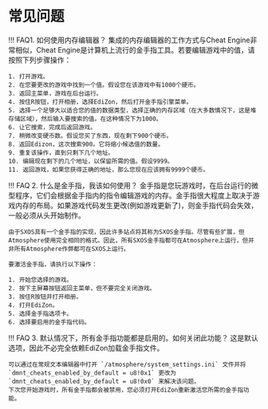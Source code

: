 # 常见问题

!!! FAQ1. 如何使用内存编辑器？
    集成的内存编辑器的工作方式与Cheat Engine非常相似，Cheat Engine是计算机上流行的金手指工具。若要编辑游戏中的值，请按照下列步骤操作：

    1. 打开游戏。
    2. 在您要更改的游戏中找到一个值。假设您在该游戏中有1000个硬币。
    3. 返回主菜单，游戏在后台运行。
    4. 按住R按钮，打开相册，选择EdiZon，然后打开金手指引擎菜单。
    5. 选择一个足够大以适合您的值的数据类型，选择正确的内存区域（在大多数情况下，这是堆存储区域），然后输入要搜索的值。在这种情况下为1000。
    6. 让它搜索，完成后返回游戏。
    7. 稍微改变硬币数。假设您买了东西，现在剩下900个硬币。
    8. 返回Edizon，这次搜索900。它将缩小候选值的数量。
    9. 重复该操作，直到只剩下几个地址。
    10. 编辑现在剩下的几个地址，以保留所需的值。假设9999。
    11. 返回游戏，如果您获得正确的地址，那么您现在应该拥有9999个硬币。

!!! FAQ 2. 什么是金手指，我该如何使用？
    金手指是您玩游戏时，在后台运行的微型程序，它们会根据金手指内的指令编辑游戏的内存。金手指很大程度上取决于游戏内存的布局。如果游戏代码发生更改(例如游戏更新了)，则金手指代码会失效，一般必须从头开始制作。

    由于SXOS具有一个金手指的实现，因此许多站点将其称为SXOS金手指。尽管有些扩展，但Atmosphere使用完全相同的格式。因此，所有SXOS金手指都可在Atmosphere上运行，但并非所有Atmosphere作弊都可在SXOS上运行。

    要激活金手指，请执行以下操作：

    1. 开始您选择的游戏。
    2. 按下主屏幕按钮返回主菜单，但不要完全关闭游戏。
    3. 按住R按钮并打开相册。
    4. 打开EdiZon。
    5. 选择金手指选项卡。
    6. 选择要启用的金手指代码。

!!! FAQ 3. 默认情况下，所有金手指功能都是启用的。如何关闭此功能？
    这是默认选项，因此不必完全依赖EdiZon加载金手指文件。

    可以通过在常规文本编辑器中打开 `/atmosphere/system_settings.ini` 文件并将 `dmnt_cheats_enabled_by_default = u8!0x1` 更改为 `dmnt_cheats_enabled_by_default = u8!0x0` 来解决该问题。
    下次您开始游戏时，所有金手指都会被禁用，您必须打开EdiZon重新激活您所需的金手指功能。